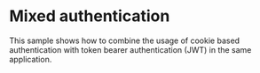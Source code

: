 # Mixed authentication

This sample shows how to combine the usage of cookie based authentication with token bearer authentication (JWT) in the same application.